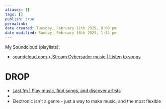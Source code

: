 ```yaml
---
aliases: []
tags: []
publish: true
permalink:
date created: Tuesday, February 11th 2025, 8:00 pm
date modified: Sunday, February 16th 2025, 1:54 pm
---
```


My Soundcloud (playlists):
- [soundcloud.com > Stream Cybersader music | Listen to songs](https://soundcloud.com/cybersader)

# DROP

- [Last.fm | Play music, find songs, and discover artists](https://www.last.fm/)
- 
- Electronic isn't a genre - just a way to make music, and the most flexible